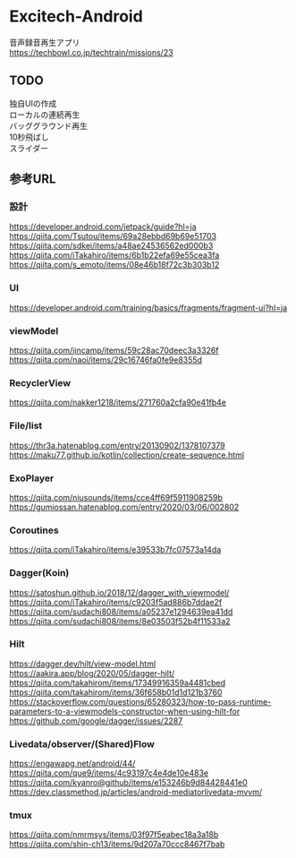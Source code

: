 # Excitech-Android

音声録音再生アプリ  
https://techbowl.co.jp/techtrain/missions/23  

## TODO

独自UIの作成  
ローカルの連続再生  
バッググラウンド再生  
10秒飛ばし  
スライダー  

## 参考URL

### 設計

https://developer.android.com/jetpack/guide?hl=ja  
https://qiita.com/Tsutou/items/69a28ebbd69b69e51703  
https://qiita.com/sdkei/items/a48ae24536562ed000b3  
https://qiita.com/iTakahiro/items/6b1b22efa69e55cea3fa  
https://qiita.com/s_emoto/items/08e46b18f72c3b303b12  

### UI

https://developer.android.com/training/basics/fragments/fragment-ui?hl=ja  

### viewModel

https://qiita.com/jincamp/items/59c28ac70deec3a3326f  
https://qiita.com/naoi/items/29c16746fa0fe9e8355d  

### RecyclerView

https://qiita.com/nakker1218/items/271760a2cfa90e41fb4e  

### File/list

https://thr3a.hatenablog.com/entry/20130902/1378107379  
https://maku77.github.io/kotlin/collection/create-sequence.html  

### ExoPlayer

https://qiita.com/niusounds/items/cce4ff69f5911908259b  
https://gumiossan.hatenablog.com/entry/2020/03/06/002802  

### Coroutines

https://qiita.com/iTakahiro/items/e39533b7fc07573a14da  

### Dagger(Koin)

https://satoshun.github.io/2018/12/dagger_with_viewmodel/  
https://qiita.com/iTakahiro/items/c9203f5ad886b7ddae2f  
https://qiita.com/sudachi808/items/a05237e1294639ea41dd  
https://qiita.com/sudachi808/items/8e03503f52b4f11533a2  

### Hilt
https://dagger.dev/hilt/view-model.html  
https://aakira.app/blog/2020/05/dagger-hilt/  
https://qiita.com/takahirom/items/17349916359a4481cbed  
https://qiita.com/takahirom/items/36f658b01d1d121b3760  
https://stackoverflow.com/questions/65280323/how-to-pass-runtime-parameters-to-a-viewmodels-constructor-when-using-hilt-for  
https://github.com/google/dagger/issues/2287  

### Livedata/observer/(Shared)Flow

https://engawapg.net/android/44/  
https://qiita.com/que9/items/4c93197c4e4de10e483e  
https://qiita.com/kyanro@github/items/e153246b9d84428441e0  
https://dev.classmethod.jp/articles/android-mediatorlivedata-mvvm/  


### tmux

https://qiita.com/nmrmsys/items/03f97f5eabec18a3a18b  
https://qiita.com/shin-ch13/items/9d207a70ccc8467f7bab  

